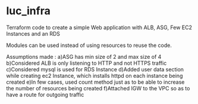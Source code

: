 # luc_infra
Terraform code to create a simple Web application with ALB, ASG, Few EC2 Instances and an RDS 

Modules can be used instead of using resources to reuse the code. 

Assumptions made : 
 a)ASG has min size of 2 and max size of 4 
 b)Considered ALB is only listening to HTTP and not HTTPS traffic 
 c)Considered mysql is used for RDS Instance
 d)Added user data section while creating ec2 Instance, which installs httpd on each instance being created
 e)In few cases, used count method just as to be able to increase the number of resources being created
 f)Attached IGW to the VPC so as to have a route for outgoing traffic 
 
